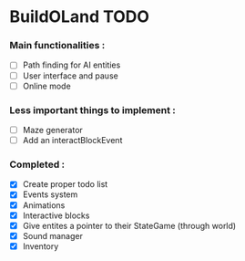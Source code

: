 # BuildOLand TODO

### Main functionalities :

- [ ] Path finding for AI entities
- [ ] User interface and pause
- [ ] Online mode

### Less important things to implement :
- [ ] Maze generator
- [ ] Add an interactBlockEvent

### Completed :
- [x] Create proper todo list
- [x] Events system
- [x] Animations
- [x] Interactive blocks
- [x] Give entites a pointer to their StateGame (through world)
- [x] Sound manager
- [x] Inventory
